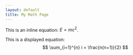 ```yaml
---
layout: default
title: My Math Page
---
```


This is an inline equation: $E=mc^2$.

This is a displayed equation:
$$
\sum_{i=1}^{n} i = \frac{n(n+1)}{2}
$$


